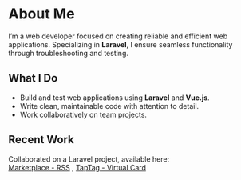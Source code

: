 # About Me

I’m a web developer focused on creating reliable and efficient web applications. Specializing in **Laravel**, I ensure seamless functionality through troubleshooting and testing.

## What I Do

- Build and test web applications using **Laravel** and **Vue.js**.  
- Write clean, maintainable code with attention to detail.  
- Work collaboratively on team projects.

## Recent Work

Collaborated on a Laravel project, available here:  
[Marketplace - RSS](https://github.com/Brimsky/RSS) ,
[TapTag - Virtual Card](https://github.com/KaspijaALT/taptag.vc)

